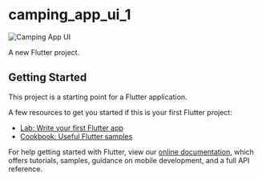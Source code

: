 # camping_app_ui_1

![Camping App UI](https://user-images.githubusercontent.com/16510597/84574453-b33acf00-add0-11ea-9d3e-fcf245e3dd12.jpg)

A new Flutter project.

## Getting Started

This project is a starting point for a Flutter application.

A few resources to get you started if this is your first Flutter project:

- [Lab: Write your first Flutter app](https://flutter.dev/docs/get-started/codelab)
- [Cookbook: Useful Flutter samples](https://flutter.dev/docs/cookbook)

For help getting started with Flutter, view our
[online documentation](https://flutter.dev/docs), which offers tutorials,
samples, guidance on mobile development, and a full API reference.
